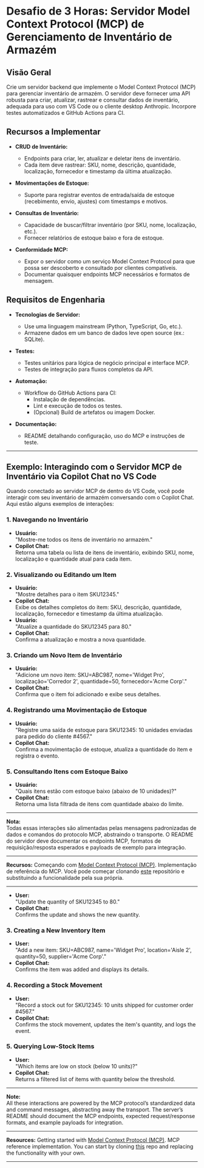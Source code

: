 # Desafio de 3 Horas: Servidor Model Context Protocol (MCP) de Gerenciamento de Inventário de Armazém

## Visão Geral

Crie um servidor backend que implemente o Model Context Protocol (MCP) para gerenciar inventário de armazém. O servidor deve fornecer uma API robusta para criar, atualizar, rastrear e consultar dados de inventário, adequada para uso com VS Code ou o cliente desktop Anthropic. Incorpore testes automatizados e GitHub Actions para CI.

## Recursos a Implementar

- **CRUD de Inventário:**  
  - Endpoints para criar, ler, atualizar e deletar itens de inventário.
  - Cada item deve rastrear: SKU, nome, descrição, quantidade, localização, fornecedor e timestamp da última atualização.

- **Movimentações de Estoque:**  
  - Suporte para registrar eventos de entrada/saída de estoque (recebimento, envio, ajustes) com timestamps e motivos.

- **Consultas de Inventário:**  
  - Capacidade de buscar/filtrar inventário (por SKU, nome, localização, etc.).
  - Fornecer relatórios de estoque baixo e fora de estoque.

- **Conformidade MCP:**  
  - Expor o servidor como um serviço Model Context Protocol para que possa ser descoberto e consultado por clientes compatíveis.
  - Documentar quaisquer endpoints MCP necessários e formatos de mensagem.

## Requisitos de Engenharia

- **Tecnologias de Servidor:**  
  - Use uma linguagem mainstream (Python, TypeScript, Go, etc.).
  - Armazene dados em um banco de dados leve open source (ex.: SQLite).

- **Testes:**  
  - Testes unitários para lógica de negócio principal e interface MCP.
  - Testes de integração para fluxos completos da API.

- **Automação:**  
  - Workflow do GitHub Actions para CI:
    - Instalação de dependências.
    - Lint e execução de todos os testes.
    - (Opcional) Build de artefatos ou imagem Docker.

- **Documentação:**  
  - README detalhando configuração, uso do MCP e instruções de teste.

---

## Exemplo: Interagindo com o Servidor MCP de Inventário via Copilot Chat no VS Code

Quando conectado ao servidor MCP de dentro do VS Code, você pode interagir com seu inventário de armazém conversando com o Copilot Chat. Aqui estão alguns exemplos de interações:

### 1. Navegando no Inventário

- **Usuário:**  
  "Mostre-me todos os itens de inventário no armazém."
- **Copilot Chat:**  
  Retorna uma tabela ou lista de itens de inventário, exibindo SKU, nome, localização e quantidade atual para cada item.

### 2. Visualizando ou Editando um Item

- **Usuário:**  
  "Mostre detalhes para o item SKU12345."
- **Copilot Chat:**  
    Exibe os detalhes completos do item: SKU, descrição, quantidade, localização, fornecedor e timestamp da última atualização.
- **Usuário:**  
  "Atualize a quantidade do SKU12345 para 80."
- **Copilot Chat:**  
  Confirma a atualização e mostra a nova quantidade.

### 3. Criando um Novo Item de Inventário

- **Usuário:**  
  "Adicione um novo item: SKU=ABC987, nome='Widget Pro', localização='Corredor 2', quantidade=50, fornecedor='Acme Corp'."
- **Copilot Chat:**  
  Confirma que o item foi adicionado e exibe seus detalhes.

### 4. Registrando uma Movimentação de Estoque

- **Usuário:**  
  "Registre uma saída de estoque para SKU12345: 10 unidades enviadas para pedido do cliente #4567."
- **Copilot Chat:**  
  Confirma a movimentação de estoque, atualiza a quantidade do item e registra o evento.

### 5. Consultando Itens com Estoque Baixo

- **Usuário:**  
  "Quais itens estão com estoque baixo (abaixo de 10 unidades)?"
- **Copilot Chat:**  
  Retorna uma lista filtrada de itens com quantidade abaixo do limite.

---

**Nota:**  
Todas essas interações são alimentadas pelas mensagens padronizadas de dados e comandos do protocolo MCP, abstraindo o transporte. O README do servidor deve documentar os endpoints MCP, formatos de requisição/resposta esperados e payloads de exemplo para integração.

---

**Recursos:**
Começando com [Model Context Protocol (MCP)](https://modelcontextprotocol.io/introduction).
Implementação de referência do MCP. Você pode começar clonando [este](https://github.com/github/github-mcp-server) repositório e substituindo a funcionalidade pela sua própria.

---
- **User:**  
  "Update the quantity of SKU12345 to 80."
- **Copilot Chat:**  
  Confirms the update and shows the new quantity.

### 3. Creating a New Inventory Item

- **User:**  
  "Add a new item: SKU=ABC987, name='Widget Pro', location='Aisle 2', quantity=50, supplier='Acme Corp'."
- **Copilot Chat:**  
  Confirms the item was added and displays its details.

### 4. Recording a Stock Movement

- **User:**  
  "Record a stock out for SKU12345: 10 units shipped for customer order #4567."
- **Copilot Chat:**  
  Confirms the stock movement, updates the item's quantity, and logs the event.

### 5. Querying Low-Stock Items

- **User:**  
  "Which items are low on stock (below 10 units)?"
- **Copilot Chat:**  
  Returns a filtered list of items with quantity below the threshold.

---

**Note:**  
All these interactions are powered by the MCP protocol’s standardized data and command messages, abstracting away the transport. The server’s README should document the MCP endpoints, expected request/response formats, and example payloads for integration.

---

**Resources:**
Getting started with [Model Context Protocol (MCP)](https://modelcontextprotocol.io/introduction).
MCP reference implementation. You can start by cloning [this](https://github.com/github/github-mcp-server) repo and replacing the functionality with your own.

---
